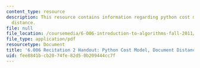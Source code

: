 ```yaml
---
content_type: resource
description: This resource contains information regarding python cost model, document
  distance.
file: null
file_location: /coursemedia/6-006-introduction-to-algorithms-fall-2011/fee8841bcb2074fe82d50b209444cc7f_MIT6_006F11_rec02_handout.pdf
file_type: application/pdf
resourcetype: Document
title: '6.006 Recitation 2 Handout: Python Cost Model, Document Distance'
uid: fee8841b-cb20-74fe-82d5-0b209444cc7f
---
```

